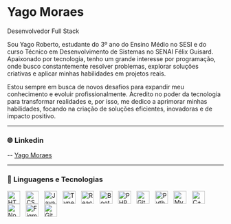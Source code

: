 # Yago Moraes
Desenvolvedor Full Stack

Sou Yago Roberto, estudante do 3º ano do Ensino Médio no SESI e do curso Técnico em Desenvolvimento de Sistemas no SENAI Félix Guisard. Apaixonado por tecnologia, tenho um grande interesse por programação, onde busco constantemente resolver problemas, explorar soluções criativas e aplicar minhas habilidades em projetos reais.

Estou sempre em busca de novos desafios para expandir meu conhecimento e evoluir profissionalmente. Acredito no poder da tecnologia para transformar realidades e, por isso, me dedico a aprimorar minhas habilidades, focando na criação de soluções eficientes, inovadoras e de impacto positivo. 
 
 ---
 
 ### 🌐 Linkedin 
 
-- [Yago Moraes](https://www.linkedin.com/in/yago-moraes/)  

 
 ---
 
 
 ### 🤖 Linguagens e Tecnologias
 
 <img 
     align="left" 
     alt="HTML"
     title="HTML" 
     width="30px" 
     style="padding-right: 10px;" 
     src="https://cdn.jsdelivr.net/gh/devicons/devicon@latest/icons/html5/html5-original.svg" 
 />
 <img 
     align="left" 
     alt="CSS" 
     title="CSS"
     width="30px" 
     style="padding-right: 10px;" 
     src="https://cdn.jsdelivr.net/gh/devicons/devicon@latest/icons/css3/css3-original.svg" 
 />
 <img 
     align="left" 
     alt="JavaScript" 
     title="JavaScript"
     width="30px" 
     style="padding-right: 10px;" 
     src="https://cdn.jsdelivr.net/gh/devicons/devicon@latest/icons/javascript/javascript-original.svg" 
 />
 <img 
     align="left" 
     alt="TypeScript"
     title="TypeScript" 
     width="30px" 
     style="padding-right: 10px;" 
     src="https://cdn.jsdelivr.net/gh/devicons/devicon@latest/icons/typescript/typescript-original.svg" 
 />
 <img 
     align="left" 
     alt="React"
     title="React" 
     width="30px" 
     style="padding-right: 10px;" 
     src="https://cdn.jsdelivr.net/gh/devicons/devicon@latest/icons/react/react-original.svg" 
 />
 <img 
     align="left" 
     alt="Bootstrap"
     title="Bootstrap" 
     width="30px" 
     style="padding-right: 10px;" 
     src="https://cdn.jsdelivr.net/gh/devicons/devicon@latest/icons/bootstrap/bootstrap-original.svg" 
 />
 <img 
     align="left" 
     alt="PHP" 
     title="PHP"
     width="30px" 
     style="padding-right: 10px;" 
     src="https://cdn.jsdelivr.net/gh/devicons/devicon@latest/icons/php/php-original.svg" 
 />
 <img 
     align="left" 
     alt="Git" 
     title="Git"
     width="30px" 
     style="padding-right: 10px;" 
     src="https://cdn.jsdelivr.net/gh/devicons/devicon@latest/icons/git/git-original.svg" 
 />
 <img 
     align="left" 
     alt="Python" 
     title="Python"
     width="30px" 
     style="padding-right: 10px;" 
     src="https://cdn.jsdelivr.net/gh/devicons/devicon@latest/icons/python/python-original.svg" 
 />
 
 <img 
     align="left" 
     alt="MySQL" 
     title="MySQL"
     width="30px" 
     style="padding-right: 10px;" 
     src="https://cdn.jsdelivr.net/gh/devicons/devicon@latest/icons/mysql/mysql-original.svg" 
 />
 
 <img 
     align="left" 
     alt="C++" 
     title="C++"
     width="30px" 
     style="padding-right: 10px;" 
     src="https://cdn.jsdelivr.net/gh/devicons/devicon@latest/icons/cplusplus/cplusplus-original.svg" 
 />
 
 <img 
     align="left" 
     alt="Node.js" 
     title="Node.js"
     width="30px" 
     style="padding-right: 10px;" 
     src="https://cdn.jsdelivr.net/gh/devicons/devicon@latest/icons/nodejs/nodejs-plain-wordmark.svg" 
 />
 
 
 <img 
     align="left" 
     alt="Figma" 
     title="Figma"
     width="30px" 
     style="padding-right: 10px;" 
     src="https://cdn.jsdelivr.net/gh/devicons/devicon@latest/icons/figma/figma-original.svg" 
 />
 
 <img 
     align="left" 
     alt="GitHub" 
     title="GitHub"
     width="30px" 
     style="padding-right: 10px;" 
     src="https://cdn.jsdelivr.net/gh/devicons/devicon@latest/icons/github/github-original.svg" 
 />
 
 
 <br/>
 <br/>

